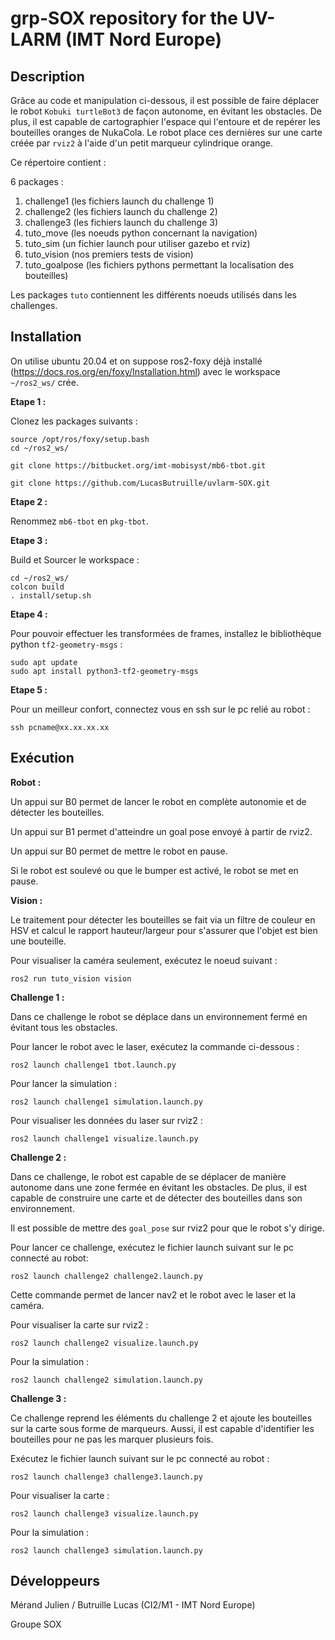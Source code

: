 # grp-SOX repository for the UV-LARM (IMT Nord Europe)

## Description

Grâce au code et manipulation ci-dessous, il est possible de faire déplacer le robot ```Kobuki turtleBot3``` de façon autonome, en évitant les obstacles. De plus, il est capable de cartographier l'espace qui l'entoure et de repérer les bouteilles oranges de NukaCola. Le robot place ces dernières sur une carte créée par ```rviz2``` à l'aide d'un petit marqueur cylindrique orange.

Ce répertoire contient :

6 packages :

1. challenge1 	(les fichiers launch du challenge 1)
2. challenge2   (les fichiers launch du challenge 2)
3. challenge3   (les fichiers launch du challenge 3)
4. tuto_move 	(les noeuds python concernant la navigation)
5. tuto_sim		(un fichier launch pour utiliser gazebo et rviz)
6. tuto_vision	(nos premiers tests de vision)
7. tuto_goalpose (les fichiers pythons permettant la localisation des bouteilles)

Les packages ```tuto``` contiennent les différents noeuds utilisés dans les challenges.

## Installation

On utilise ubuntu 20.04 et on suppose ros2-foxy déjà installé (https://docs.ros.org/en/foxy/Installation.html) avec le workspace `~/ros2_ws/` crée.

**Etape 1 :** 

Clonez les packages suivants :

```
source /opt/ros/foxy/setup.bash
cd ~/ros2_ws/

git clone https://bitbucket.org/imt-mobisyst/mb6-tbot.git

git clone https://github.com/LucasButruille/uvlarm-SOX.git
```

**Etape 2 :** 

Renommez `mb6-tbot` en `pkg-tbot`.

**Etape 3 :** 

Build et Sourcer le workspace :
```
cd ~/ros2_ws/
colcon build
. install/setup.sh
```

**Etape 4 :**

Pour pouvoir effectuer les transformées de frames, installez le bibliothèque python ```tf2-geometry-msgs``` :

```
sudo apt update
sudo apt install python3-tf2-geometry-msgs
```

**Etape 5 :**

Pour un meilleur confort, connectez vous en ssh sur le pc relié au robot :
```
ssh pcname@xx.xx.xx.xx
```

## Exécution 

**Robot :**

Un appui sur B0 permet de lancer le robot en complète autonomie et de détecter les bouteilles.

Un appui sur B1 permet d'atteindre un goal pose envoyé à partir de rviz2.

Un appui sur B0 permet de mettre le robot en pause.

Si le robot est soulevé ou que le bumper est activé, le robot se met en pause.

**Vision :**

Le traitement pour détecter les bouteilles se fait via un filtre de couleur en HSV et calcul le rapport hauteur/largeur pour s'assurer que l'objet est bien une bouteille.

Pour visualiser la caméra seulement, exécutez le noeud suivant :
```
ros2 run tuto_vision vision
```

**Challenge 1 :**

Dans ce challenge le robot se déplace dans un environnement fermé en évitant tous les obstacles.

Pour lancer le robot avec le laser, exécutez la commande ci-dessous : 
```
ros2 launch challenge1 tbot.launch.py
```

Pour lancer la simulation :
```
ros2 launch challenge1 simulation.launch.py
```

Pour visualiser les données du laser sur rviz2 :
```
ros2 launch challenge1 visualize.launch.py
```

**Challenge 2 :**

Dans ce challenge, le robot est capable de se déplacer de manière autonome dans une zone fermée en évitant les obstacles. De plus, il est capable de construire une carte et de détecter des bouteilles dans son environnement.

Il est possible de mettre des ```goal_pose``` sur rviz2 pour que le robot s'y dirige.

Pour lancer ce challenge, exécutez le fichier launch suivant sur le pc connecté au robot:
```
ros2 launch challenge2 challenge2.launch.py
```
Cette commande permet de lancer nav2 et le robot avec le laser et la caméra.

Pour visualiser la carte sur rviz2 :
```
ros2 launch challenge2 visualize.launch.py
```

Pour la simulation :
```
ros2 launch challenge2 simulation.launch.py
```

**Challenge 3 :**

Ce challenge reprend les éléments du challenge 2 et ajoute les bouteilles sur la carte sous forme de marqueurs. Aussi, il est capable d'identifier les bouteilles pour ne pas les marquer plusieurs fois.

Exécutez le fichier launch suivant sur le pc connecté au robot :
```
ros2 launch challenge3 challenge3.launch.py
```

Pour visualiser la carte :
```
ros2 launch challenge3 visualize.launch.py
```

Pour la simulation :
```
ros2 launch challenge3 simulation.launch.py
```


## Développeurs

Mérand Julien / Butruille Lucas (CI2/M1 - IMT Nord Europe)

Groupe SOX

